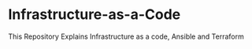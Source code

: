# Infrastructure-as-a-Code
This Repository Explains Infrastructure as a code, Ansible and Terraform
